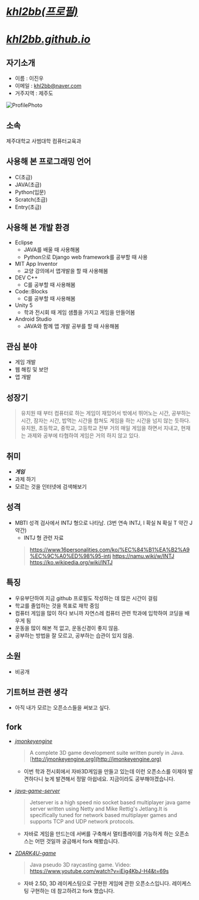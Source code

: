 
[_khl2bb(프로필)_](http://github.com/khl2bb)
======
[_khl2bb.github.io_](http://khl2bb.github.io)
======

## 자기소개

* 이름 : 이진우
* 이메일 : khl2bb@naver.com
* 거주지역 : 제주도

![ProfilePhoto](https://raw.githubusercontent.com/khl2bb/opensource-class/master/hotang2.PNG)


## 소속

제주대학교 사범대학 컴퓨터교육과

## 사용해 본 프로그래밍 언어

* C(초급)
* JAVA(초급)
* Python(입문)
* Scratch(초급)
* Entry(초급)

## 사용해 본 개발 환경

* Eclipse
  * JAVA를 배울 때 사용해봄
  * Python으로 Django web framework를 공부할 때 사용
* MIT App Inventor
  * 교양 강의에서 앱개발을 할 때 사용해봄
* DEV C++
  * C를 공부할 때 사용해봄
* Code::Blocks
  * C를 공부할 때 사용해봄
* Unity 5
  * 학과 전시회 때 게임 샘플을 가지고 게임을 만들어봄
* Android Studio
  * JAVA와 함께 앱 개발 공부를 할 때 사용해봄

## 관심 분야

* 게임 개발
* 웹 해킹 및 보안
* 앱 개발

## 성장기

> 유치원 때 부터 컴퓨터로 하는 게임이 재밌어서 밖에서 뛰어노는 시간, 공부하는 시간, 잠자는 시간, 밥먹는 시간을 합쳐도 게임을 하는 시간을 넘지 않는 듯하다.
  유치원, 초등학교, 중학교, 고등학교 전부 거의 매일 게임을 하면서 지내고, 현재는 과제와 공부에 타협하여 게임은 거의 하지 않고 있다.


## 취미

* **_게임_**
* 과제 하기
* 모르는 것을 인터넷에 검색해보기

## 성격

* MBTI 성격 검사에서 INTJ 형으로 나타남. (3번 연속 INTJ, I 확실 N 확실 T 약간 J 약간)
  * INTJ 형 관련 자료
  > https://www.16personalities.com/ko/%EC%84%B1%EA%B2%A9%EC%9C%A0%ED%98%95-intj
  > https://namu.wiki/w/INTJ
  > https://ko.wikipedia.org/wiki/INTJ


## 특징

* 우유부단하여 지금 github 프로필도 작성하는 데 많은 시간이 걸림
* 학교를 졸업하는 것을 목표로 재학 중임
* 컴퓨터 게임을 많이 하다 보니까 자연스레 컴퓨터 관련 학과에 입학하여 코딩을 배우게 됨
* 운동을 많이 해본 적 없고, 운동신경이 좋지 않음.
* 공부하는 방법을 잘 모르고, 공부하는 습관이 있지 않음.

## 소원

* 비공개

## 기트허브 관련 생각

* 아직 내가 모르는 오픈소스들을 써보고 싶다.

## fork

* [_jmonkeyengine_](https://github.com/khl2bb/jmonkeyengine)
  > A complete 3D game development suite written purely in Java. [http://jmonkeyengine.org](http://jmonkeyengine.org)
  * 이번 학과 전시회에서 자바3D게임을 만들고 있는데 이런 오픈소스를 이제야 발견하다니 늦게 발견해서 정말 아쉽네요. 지금이라도 공부해야겠습니다.
  
* [_java-game-server_](https://github.com/khl2bb/java-game-server)
  > Jetserver is a high speed nio socket based multiplayer java game server written using Netty and Mike Rettig's Jetlang.It is specifically tuned for network based multiplayer games and supports TCP and UDP network protocols.
  * 자바로 게임을 만드는데 서버를 구축해서 멀티플레이를 가능하게 하는 오픈소스는 어떤 것일까 궁금해서 fork 해봤습니다.
  
* [_2DARK4U-game_](https://github.com/khl2bb/2DARK4U-game)
  > Java pseudo 3D raycasting game. Video: https://www.youtube.com/watch?v=iEig4KbJ-H4&t=69s
  * 자바 2.5D, 3D 레이케스팅으로 구현한 게임에 관한 오픈소스입니다. 레이케스팅 구현하는 데 참고하려고 fork 했습니다.

